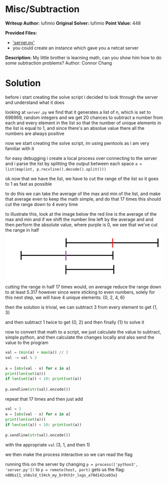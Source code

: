 # Misc/Subtraction
**Writeup Author:** lufimio
**Original Solver:** lufimio
**Point Value:** 448

**Provided Files:**
  - ['server.py'](https://static.n00bzunit3d.xyz/Misc/Subtraction/server.py)
  - you could create an instance which gave you a netcat server

**Description:**
My little brother is learning math, can you show him how to do some subtraction problems? Author: Connor Chang

# Solution

before i start creating the solve script i decided to look through the server and understand what it does

looking at `server.py` we find that it generates a list of n, which is set to 696969, random integers 
and we get 20 chances to subtract a number from each and every element in the list so that the number of unique elements in the list is equal to 1, and since there's an absolue value there all the numbers are always positive

now we start creating the solve script, im using pwntools as i am very familiar with it

for easy debugging i create a local process over connecting to the server and i parse the list by splitting the output between each space
`a = list(map(int, p.recvline().decode().split()))`

ok now that we have the list, we have to cut the range of the list so it goes to 1 as fast as possible

to do this we can take the average of the max and min of the list, and make that average even to keep the math simple, and do that 17 times this should cut the range down to 4 every time

to illustrate this, look at the image below the red line is the average of the max and min and if we shift the number line left by the average and and then perform the absolute value, where purple is 0, we see that we've cut the range in half
![number line](number_line.png)

cutting the range in half 17 times would, on average reduce the range down to at least 5.317 however since were sticking to even numbers, solely for this next step, we will have 4 unique elements: {0, 2, 4, 6}

then the solution is trivial, we can subtract 3 from every element to get {1, 3}

and then subtract 1 twice to get {0, 2} and then finally {1} to solve it

now to convert that math to a script, we just calculate the value to subtract, simple python, and then calculate the changes locally and also send the value to the program
```py
val = (min(a) + max(a)) // 2
val -= val % 2

a = [abs(val - x) for x in a]
print(len(set(a)))
if len(set(a)) < 10: print(set(a)) 

p.sendline(str(val).encode())
```

repeat that 17 times and then just add 
```py
val = 3
a = [abs(val - x) for x in a]
print(len(set(a)))
if len(set(a)) < 10: print(set(a)) 

p.sendline(str(val).encode())
```
with the appropriate `val` (3, 1, and then 1)

we then make the process interactive so we can read the flag

running this on the server by changing `p = process(['python3', 'server.py'])` to `p = remote(host, port)` gets us the flag: `n00bz{1_sh0uld_t34ch_my_br0th3r_logs_a70d142ce03a}`